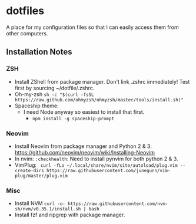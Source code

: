 # dotfiles
A place for my configuration files so that I can easily access them from other computers.

## Installation Notes

### ZSH
* Install ZShell from package manager. Don't link .zshrc immediately! Test first by sourcing ~/dotfile/.zshrc.
* Oh-my-zsh `sh -c "$(curl -fsSL https://raw.github.com/ohmyzsh/ohmyzsh/master/tools/install.sh)"`
* Spaceship theme:
	* I need Node anyway so easiest to install that first.
        * `npm install -g spaceship-prompt`

### Neovim
* Install Neovim from package manager and Python 2 & 3: https://github.com/neovim/neovim/wiki/Installing-Neovim
* In nvim: `:checkhealth`: Need to install pynvim for both python 2 & 3.
* VimPlug: ` curl -fLo ~/.local/share/nvim/site/autoload/plug.vim --create-dirs https://raw.githubusercontent.com/junegunn/vim-plug/master/plug.vim`

### Misc
* Install NVM `curl -o- https://raw.githubusercontent.com/nvm-sh/nvm/v0.35.1/install.sh | bash`
* Install fzf and ripgrep with package manager.

